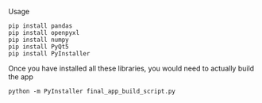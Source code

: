 Usage

```
pip install pandas
pip install openpyxl
pip install numpy
pip install PyQt5
pip install PyInstaller
```

Once you have installed all these libraries, you would need to actually build the app

```
python -m PyInstaller final_app_build_script.py
```
